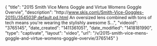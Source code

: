 {
    "title": "2015 Smith Vice Mens Goggle and Virtue Womens Goggle Overvie",
    "description": "http:\/\/www.skis.com\/Smith-Vice-Goggles-2015\/354503P,default,pd.html An oversized lens combined with tons of tech means you're wearing the stylishly awesome S...",
    "videoid": "3765145",
    "date_created": "1411361051",
    "date_modified": "1418181990",
    "type": "captivate",
    "layout": "video",
    "url": "\/v\/2015-smith-vice-mens-goggle-and-virtue-womens-goggle-overvie\/3765145"
}